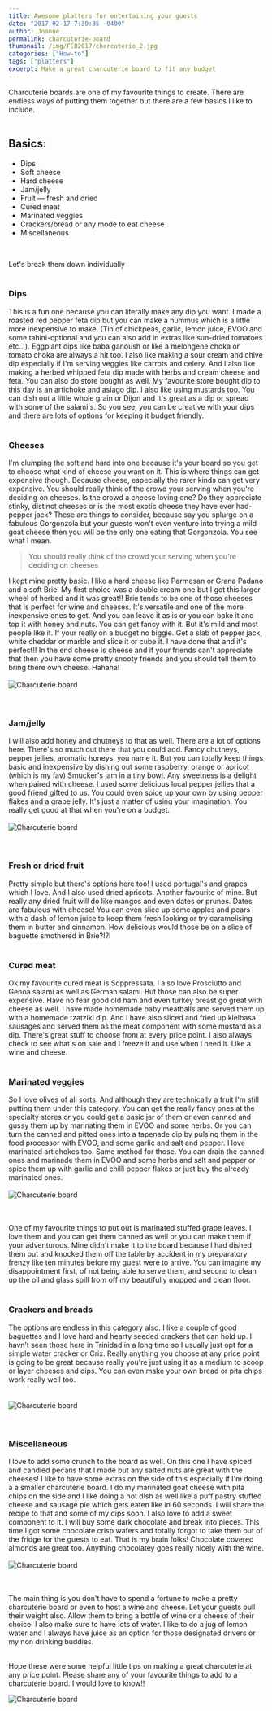 ```yaml
---
title: Awesome platters for entertaining your guests
date: "2017-02-17 7:30:35 -0400"
author: Joanne
permalink: charcuterie-board
thumbnail: /img/FEB2017/charcuterie_2.jpg
categories: ["How-to"]
tags: ["platters"]
excerpt: Make a great charcuterie board to fit any budget
---
```


Charcuterie boards are one of my favourite things to create.  There are endless ways of putting them together but there are a few basics I like to include.
<br>
<br>

## Basics:

* Dips
* Soft cheese
* Hard cheese
* Jam/jelly
* Fruit &mdash; fresh and dried
* Cured meat
* Marinated veggies
* Crackers/bread or any mode to eat cheese
* Miscellaneous
<br>

Let's break them down individually
<br>
<br>

### Dips
This is a fun one because you can literally make any dip you want.  I made a roasted red pepper feta dip but you can make a hummus which is a little more inexpensive to make. (Tin of chickpeas, garlic, lemon juice, EVOO and some tahini-optional and you can also add in extras like sun-dried tomatoes etc.. ). Eggplant dips like baba ganoush or like a melongene choka or tomato choka are always a hit too. I also like making a sour cream and chive dip especially if I'm serving veggies like carrots and celery. And I also like making a herbed whipped feta dip made with herbs and cream cheese and feta.   You can also do store bought as well.  My favourite store bought dip to this day is an artichoke and asiago dip.  I also like using mustards too. You can dish out a little whole grain or Dijon and it's great as a dip or spread with some of the salami's. So you see, you can be creative with your dips and there are lots of options for keeping it budget friendly.  
<br>

### Cheeses
I'm clumping the soft and hard into one because it's your board so you get to choose what kind of cheese you want on it. This is where things can get expensive though. Because cheese, especially the rarer kinds can get very expensive. You should really think of the crowd your serving when you're deciding on cheeses.  Is the crowd a cheese loving one? Do they appreciate stinky, distinct cheeses or is the most exotic cheese they have ever had-pepper jack? These are things to consider, because say you splurge on a fabulous Gorgonzola but your guests won't even venture into trying a mild goat cheese then you will be the only one eating that Gorgonzola. You see what I mean.  

> You should really think of the crowd your serving when you're deciding on cheeses

I kept mine pretty basic.  I like a hard cheese like Parmesan or Grana Padano and a soft Brie. My first choice was a double cream one but I got this larger wheel of herbed and it was great!! Brie tends to be one of those cheeses that is perfect for wine and cheeses. It's versatile and one of the more inexpensive ones to get. And you can leave it as is or you can bake it and top it with honey and nuts.  You can get fancy with it.  But it's mild and most people like it.  If your really on a budget no biggie.  Get a slab of pepper jack, white cheddar or marble and slice it or cube it.  I have done that and it's perfect!! In the end cheese is cheese and if your friends can't appreciate that then you have some pretty snooty friends and you should tell them to bring there own cheese! Hahaha!
<br>
<br>
![Charcuterie board](/img/FEB2017/charcuterie_2.jpg)  
<br>
<br>

### Jam/jelly
I will also add honey and chutneys  to that as well. There are a lot of options here. There's so much out there that you could add.  Fancy chutneys, pepper jellies, aromatic honeys, you name it.  But you can totally keep things basic and inexpensive by dishing out some raspberry, orange or apricot (which is my fav) Smucker's jam in a tiny bowl.  Any sweetness is a delight when paired with cheese. I used some delicious local pepper jellies that a good friend gifted to us.  You could even spice up your own by using pepper flakes and a grape jelly. It's just a matter of using your imagination. You really get good at that when you're on a budget.
<br>
<br>
![Charcuterie board](/img/FEB2017/charcuterie_3.jpg)  
<br>
<br>       

### Fresh or dried fruit
Pretty simple but there's options here too! I used portugal's and grapes which I love.  And I also used dried apricots. Another favourite of mine. But really any dried fruit will do like mangos and even dates or prunes. Dates are fabulous with cheese!
You can even slice up some apples and pears with a dash of lemon juice to keep them fresh looking or try caramelising them in butter and cinnamon.  How delicious would those be on a slice of baguette smothered in Brie?!?!
<br>
<br>

### Cured meat
Ok my favourite cured meat is Soppressata. I also love Prosciutto and Genoa salami as well as German salami.  But those can also be super expensive. Have no fear good old ham and even turkey breast go great with cheese as well.  I have made homemade baby meatballs and served them up with a homemade tzatziki dip. And I have also sliced and fried up kielbasa sausages and served them as the meat component with some mustard as a dip.  There's great stuff to choose from at every price point.  I also always check to see what's on sale and I freeze it and use when i need it. Like a wine and cheese.
<br>
<br>

### Marinated veggies
So I love olives of all sorts. And although they are technically a fruit I'm still putting them under this category. You can get the really fancy ones at the specialty stores or you could get a basic jar of them or even canned and gussy them up by marinating them in EVOO and some herbs.  Or you can turn the canned and pitted ones into a tapenade dip by pulsing them in the food processor with EVOO, and some garlic and salt and pepper. I love marinated artichokes too. Same method for those. You can drain the canned ones and marinade them in EVOO and some herbs and salt and pepper or spice them up with garlic and chilli pepper flakes or just buy the already marinated ones.
<br>
<br>
![Charcuterie board](/img/FEB2017/charcuterie_4.jpg)  
<br>
<br>

One of my favourite things to put out is marinated stuffed grape leaves. I love them and you can get them canned as well or you can make them if your adventurous.  Mine didn't make it to the board because I had dished them out and knocked them off the table by accident in my preparatory frenzy like ten minutes before my guest were to arrive.  You can imagine my disappointment first, of not being able to serve them, and second to clean up the oil and glass spill from off my beautifully mopped and clean floor.  
<br>

### Crackers and breads
The options are endless in this category also.  I like a couple of good baguettes and I love hard and hearty seeded crackers that can hold up. I havn’t seen those here in Trinidad in a long time so I usually just opt for a simple water cracker or Crix. Really anything you choose at any price point is going to be great because really you're just using it as a medium to scoop or layer cheeses and dips.
You can even make your own bread or pita chips work really well too.  
<br>
<br>
![Charcuterie board](/img/FEB2017/charcuterie_5.jpg)  
<br>
<br>

### Miscellaneous
I love to add some crunch to the board as well.  On this one I have spiced and candied pecans that I made but any salted nuts are great with the cheeses! I like to have some extras on the side of this especially if I'm doing a a smaller charcuterie board. I do my marinated goat cheese with pita chips on the side and I like doing a hot dish as well like a puff pastry stuffed cheese and sausage pie which gets eaten like in 60 seconds. I will share the recipe to that and some of my dips soon. I also love to add a sweet component to it. I will buy some dark chocolate and break into pieces. This time I got some chocolate crisp wafers and totally forgot to take them out of the fridge for the guests to eat.  That is my brain folks! Chocolate covered almonds are great too.  Anything chocolatey goes really nicely with the wine.
<br>
<br>
![Charcuterie board](/img/FEB2017/charcuterie_6.jpg)  
<br>
<br>

The main thing is you don't have to spend a fortune to make a pretty charcuterie board or even to host a wine and cheese. Let your guests pull their weight also.  Allow them to bring a bottle of wine or a cheese of their choice. I also make sure to have lots of water. I like to do a jug of lemon water and I always have juice as an option for those designated drivers or my non drinking buddies.
<br>
<br>

Hope these were some helpful little tips on making a great charcuterie at any price point. Please share any of your favourite things to add to a charcuterie board. I would love to know!!  


![Charcuterie board](/img/FEB2017/charcuterie_7.jpg)  
